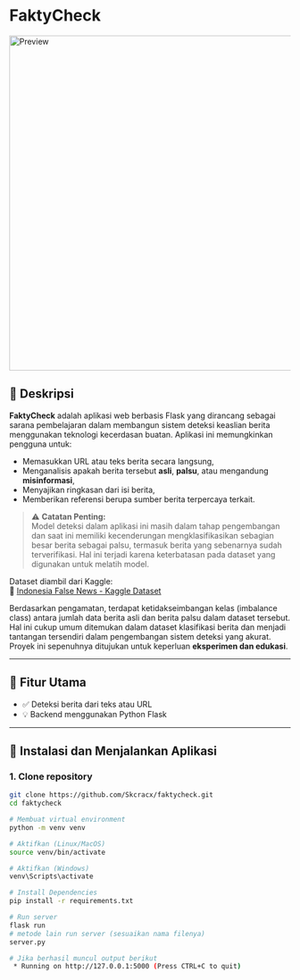 # FaktyCheck

<img src="https://github.com/user-attachments/assets/e0db9cac-f3ae-464a-a606-e23338104031" alt="Preview" width="600"/>


## 📌 Deskripsi

**FaktyCheck** adalah aplikasi web berbasis Flask yang dirancang sebagai sarana pembelajaran dalam membangun sistem deteksi keaslian berita menggunakan teknologi kecerdasan buatan. Aplikasi ini memungkinkan pengguna untuk:

- Memasukkan URL atau teks berita secara langsung,
- Menganalisis apakah berita tersebut **asli**, **palsu**, atau mengandung **misinformasi**,
- Menyajikan ringkasan dari isi berita,
- Memberikan referensi berupa sumber berita terpercaya terkait.

> ⚠️ **Catatan Penting:**  
Model deteksi dalam aplikasi ini masih dalam tahap pengembangan dan saat ini memiliki kecenderungan mengklasifikasikan sebagian besar berita sebagai palsu, termasuk berita yang sebenarnya sudah terverifikasi. Hal ini terjadi karena keterbatasan pada dataset yang digunakan untuk melatih model.

Dataset diambil dari Kaggle:  
🔗 [Indonesia False News - Kaggle Dataset](https://www.kaggle.com/datasets/muhammadghazimuharam/indonesiafalsenews?select=Data_latih.csv)

Berdasarkan pengamatan, terdapat ketidakseimbangan kelas (imbalance class) antara jumlah data berita asli dan berita palsu dalam dataset tersebut. Hal ini cukup umum ditemukan dalam dataset klasifikasi berita dan menjadi tantangan tersendiri dalam pengembangan sistem deteksi yang akurat. Proyek ini sepenuhnya ditujukan untuk keperluan **eksperimen dan edukasi**.

---

## 🎯 Fitur Utama

- ✅ Deteksi berita dari teks atau URL
- 💡 Backend menggunakan Python Flask

---

## 🚀 Instalasi dan Menjalankan Aplikasi

### 1. Clone repository
```bash
git clone https://github.com/Skcracx/faktycheck.git
cd faktycheck

# Membuat virtual environment
python -m venv venv

# Aktifkan (Linux/MacOS)
source venv/bin/activate

# Aktifkan (Windows)
venv\Scripts\activate

# Install Dependencies
pip install -r requirements.txt

# Run server
flask run
# metode lain run server (sesuaikan nama filenya)
server.py

# Jika berhasil muncul output berikut
 * Running on http://127.0.0.1:5000 (Press CTRL+C to quit)
